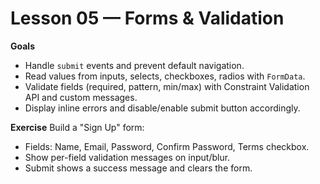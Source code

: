 # Lesson 05 — Forms & Validation

**Goals**
- Handle `submit` events and prevent default navigation.
- Read values from inputs, selects, checkboxes, radios with `FormData`.
- Validate fields (required, pattern, min/max) with Constraint Validation API and custom messages.
- Display inline errors and disable/enable submit button accordingly.

**Exercise**
Build a "Sign Up" form:
- Fields: Name, Email, Password, Confirm Password, Terms checkbox.
- Show per-field validation messages on input/blur.
- Submit shows a success message and clears the form.
